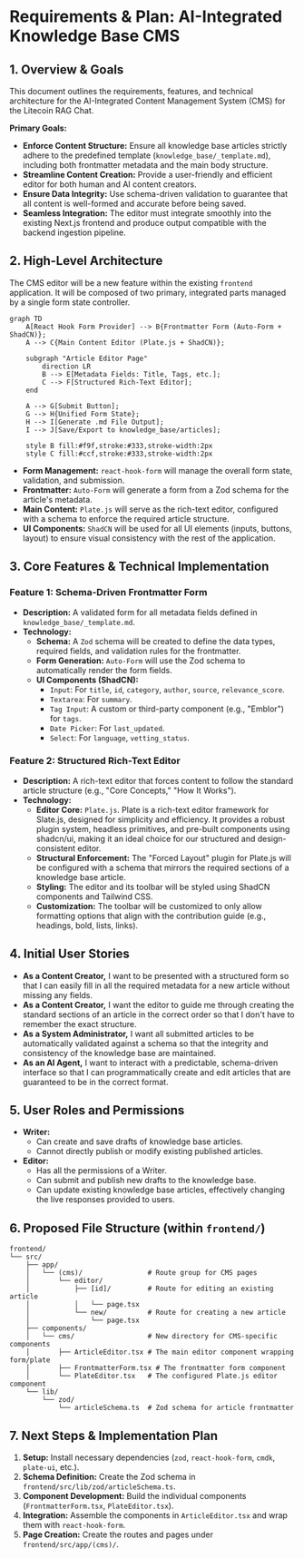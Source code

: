 # Requirements & Plan: AI-Integrated Knowledge Base CMS

## 1. Overview & Goals

This document outlines the requirements, features, and technical architecture for the AI-Integrated Content Management System (CMS) for the Litecoin RAG Chat.

**Primary Goals:**
-   **Enforce Content Structure:** Ensure all knowledge base articles strictly adhere to the predefined template (`knowledge_base/_template.md`), including both frontmatter metadata and the main body structure.
-   **Streamline Content Creation:** Provide a user-friendly and efficient editor for both human and AI content creators.
-   **Ensure Data Integrity:** Use schema-driven validation to guarantee that all content is well-formed and accurate before being saved.
-   **Seamless Integration:** The editor must integrate smoothly into the existing Next.js frontend and produce output compatible with the backend ingestion pipeline.

## 2. High-Level Architecture

The CMS editor will be a new feature within the existing `frontend` application. It will be composed of two primary, integrated parts managed by a single form state controller.

```mermaid
graph TD
    A[React Hook Form Provider] --> B{Frontmatter Form (Auto-Form + ShadCN)};
    A --> C{Main Content Editor (Plate.js + ShadCN)};

    subgraph "Article Editor Page"
        direction LR
        B --> E[Metadata Fields: Title, Tags, etc.];
        C --> F[Structured Rich-Text Editor];
    end

    A --> G[Submit Button];
    G --> H{Unified Form State};
    H --> I[Generate .md File Output];
    I --> J[Save/Export to knowledge_base/articles];

    style B fill:#f9f,stroke:#333,stroke-width:2px
    style C fill:#ccf,stroke:#333,stroke-width:2px
```

-   **Form Management:** `react-hook-form` will manage the overall form state, validation, and submission.
-   **Frontmatter:** `Auto-Form` will generate a form from a Zod schema for the article's metadata.
-   **Main Content:** `Plate.js` will serve as the rich-text editor, configured with a schema to enforce the required article structure.
-   **UI Components:** `ShadCN` will be used for all UI elements (inputs, buttons, layout) to ensure visual consistency with the rest of the application.

## 3. Core Features & Technical Implementation

### Feature 1: Schema-Driven Frontmatter Form

-   **Description:** A validated form for all metadata fields defined in `knowledge_base/_template.md`.
-   **Technology:**
    -   **Schema:** A `Zod` schema will be created to define the data types, required fields, and validation rules for the frontmatter.
    -   **Form Generation:** `Auto-Form` will use the Zod schema to automatically render the form fields.
    -   **UI Components (ShadCN):**
        -   `Input`: For `title`, `id`, `category`, `author`, `source`, `relevance_score`.
        -   `Textarea`: For `summary`.
        -   `Tag Input`: A custom or third-party component (e.g., "Emblor") for `tags`.
        -   `Date Picker`: For `last_updated`.
        -   `Select`: For `language`, `vetting_status`.

### Feature 2: Structured Rich-Text Editor

-   **Description:** A rich-text editor that forces content to follow the standard article structure (e.g., "Core Concepts," "How It Works").
-   **Technology:**
    -   **Editor Core:** `Plate.js`. Plate is a rich-text editor framework for Slate.js, designed for simplicity and efficiency. It provides a robust plugin system, headless primitives, and pre-built components using shadcn/ui, making it an ideal choice for our structured and design-consistent editor.
    -   **Structural Enforcement:** The "Forced Layout" plugin for Plate.js will be configured with a schema that mirrors the required sections of a knowledge base article.
    -   **Styling:** The editor and its toolbar will be styled using ShadCN components and Tailwind CSS.
    -   **Customization:** The toolbar will be customized to only allow formatting options that align with the contribution guide (e.g., headings, bold, lists, links).

## 4. Initial User Stories

-   **As a Content Creator,** I want to be presented with a structured form so that I can easily fill in all the required metadata for a new article without missing any fields.
-   **As a Content Creator,** I want the editor to guide me through creating the standard sections of an article in the correct order so that I don't have to remember the exact structure.
-   **As a System Administrator,** I want all submitted articles to be automatically validated against a schema so that the integrity and consistency of the knowledge base are maintained.
-   **As an AI Agent,** I want to interact with a predictable, schema-driven interface so that I can programmatically create and edit articles that are guaranteed to be in the correct format.

## 5. User Roles and Permissions

-   **Writer:**
    -   Can create and save drafts of knowledge base articles.
    -   Cannot directly publish or modify existing published articles.
-   **Editor:**
    -   Has all the permissions of a Writer.
    -   Can submit and publish new drafts to the knowledge base.
    -   Can update existing knowledge base articles, effectively changing the live responses provided to users.

## 6. Proposed File Structure (within `frontend/`)

```
frontend/
└── src/
    ├── app/
    │   └── (cms)/                # Route group for CMS pages
    │       └── editor/
    │           ├── [id]/         # Route for editing an existing article
    │           │   └── page.tsx
    │           └── new/          # Route for creating a new article
    │               └── page.tsx
    ├── components/
    │   └── cms/                  # New directory for CMS-specific components
    │       ├── ArticleEditor.tsx # The main editor component wrapping form/plate
    │       ├── FrontmatterForm.tsx # The frontmatter form component
    │       └── PlateEditor.tsx   # The configured Plate.js editor component
    └── lib/
        └── zod/
            └── articleSchema.ts  # Zod schema for article frontmatter
```

## 7. Next Steps & Implementation Plan

1.  **Setup:** Install necessary dependencies (`zod`, `react-hook-form`, `cmdk`, `plate-ui`, etc.).
2.  **Schema Definition:** Create the Zod schema in `frontend/src/lib/zod/articleSchema.ts`.
3.  **Component Development:** Build the individual components (`FrontmatterForm.tsx`, `PlateEditor.tsx`).
4.  **Integration:** Assemble the components in `ArticleEditor.tsx` and wrap them with `react-hook-form`.
5.  **Page Creation:** Create the routes and pages under `frontend/src/app/(cms)/`.
